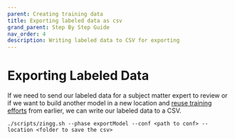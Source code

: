 ```yaml
---
parent: Creating training data
title: Exporting labeled data as csv
grand_parent: Step By Step Guide
nav_order: 4
description: Writing labeled data to CSV for exporting
---
```


# Exporting Labeled Data

If we need to send our labeled data for a subject matter expert to review or if we want to build another model in a new location and [reuse training efforts](addOwnTrainingData.md) from earlier, we can write our labeled data to a CSV.

`./scripts/zingg.sh --phase exportModel --conf <path to conf> --location <folder to save the csv>`
